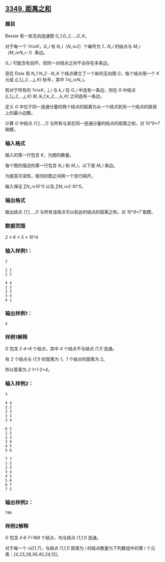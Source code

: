 ## [3349. 距离之和](https://www.acwing.com/problem/content/3352/)

### 题目

Bessie 有一些无向连通图 *G_1,G_2,…,G_K*。

对于每一个 *1≤i≤K*，*G_i* 有 *N_i*（*N_i≥2*）个编号为 *1…N_i* 的结点与 *M_i*（*M_i≥N_i−1*）条边。

*G_i* 可能含有自环，但同一对结点之间不会存在多条边。

现在 Elsie 用 *N_1⋅N_2⋯N_K* 个结点建立了一个新的无向图 *G*，每个结点用一个 *K* 元组 *(j_1,j_2,…,j_K)* 标号，其中 *1≤j_i≤N_i*。

若对于所有的 *1≤i≤K*，*j_i* 与 *k_i* 在 *G_i* 中连有一条边，则在 *G* 中结点 *(j_1,j_2,…,j_K)* 和 *(k_1,k_2,…,k_K)* 之间连有一条边。

定义 *G* 中位于同一连通分量的两个结点的距离为从一个结点到另一个结点的路径上的最小边数。

计算 *G* 中结点 *(1,1,…,1)* 与所有与其在同一连通分量的结点的距离之和，对 *10^9+7* 取模。

### 输入格式

输入的第一行包含 *K*，为图的数量。

每个图的描述的第一行包含 *N_i* 和 *M_i*，以下是 *M_i* 条边。

为提高可读性，相邻的图之间用一个空行隔开。

输入保证 *∑N_i≤10^5* 以及 *∑M_i≤2⋅10^5*。

### 输出格式

输出结点 *(1,1,…,1)* 与所有该结点可以到达的结点的距离之和，对 *10^9+7* 取模。

### 数据范围

*2 ≤ K ≤ 5 × 10^4*

### 输入样例1：

```
2

2 1
1 2

4 4
1 2
2 3
3 4
4 1
```

### 输出样例1：

```
4
```

### 样例1解释

*G* 包含 *2⋅4=8* 个结点，其中 *4* 个结点不与结点 *(1,1)* 连通。

有 *2* 个结点与 *(1,1)* 的距离为 *1*，*1* 个结点的距离为 *2*。

所以答案为 *2⋅1+1⋅2=4*。

### 输入样例2：

```
3

4 4
1 2
2 3
3 1
3 4

6 5
1 2
2 3
3 4
4 5
5 6

7 7
1 2
2 3
3 4
4 5
5 6
6 7
7 1
```

### 输出样例2：

```
706
```

### 样例2解释

*G* 包含 *4⋅6⋅7=168* 个结点，均与结点 *(1,1,1)* 连通。

对于每一个 *i∈[1,7]*，与结点 *(1,1,1)* 距离为 *i* 的结点数量为下列数组中的第 *i* 个元素：*[4,23,28,36,40,24,12]*。
